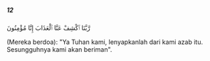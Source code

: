##### 12

<span class="ayah">رَّبَّنَا ٱكْشِفْ عَنَّا ٱلْعَذَابَ إِنَّا مُؤْمِنُونَ</span>

<span class="ayah_translation">(Mereka berdoa): "Ya Tuhan kami, lenyapkanlah dari kami azab itu. Sesungguhnya kami akan beriman".</span>
